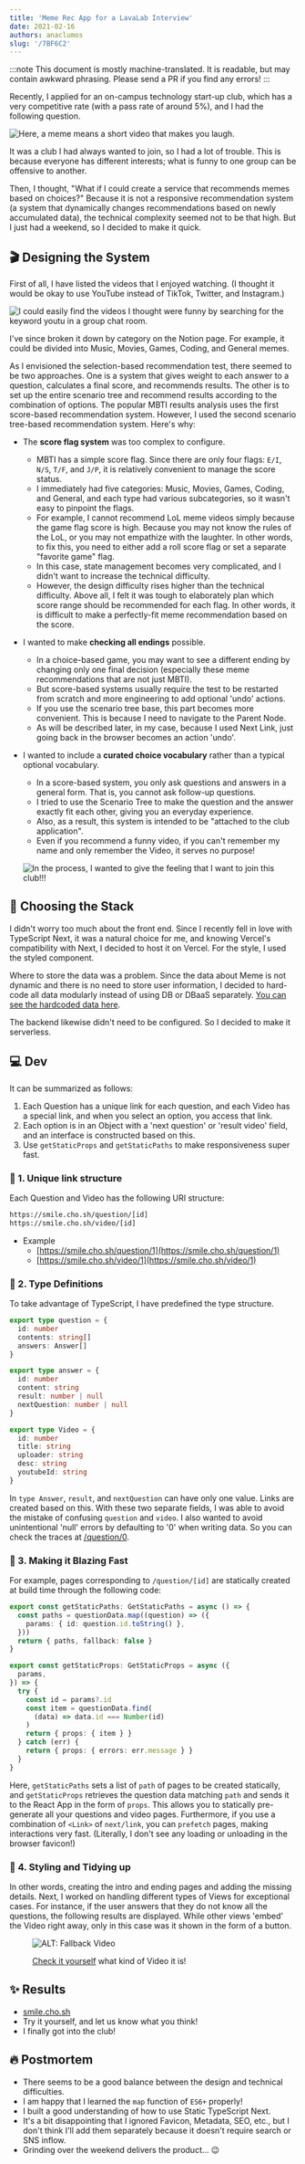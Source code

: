 ```yaml
---
title: 'Meme Rec App for a LavaLab Interview'
date: 2021-02-16
authors: anaclumos
slug: '/7BF6C2'
---
```


:::note
This document is mostly machine-translated.
It is readable, but may contain awkward phrasing.
Please send a PR if you find any errors!
:::

Recently, I applied for an on-campus technology start-up club, which has a very competitive rate (with a pass rate of around 5%), and I had the following question.

![Here, a meme means a short video that makes you laugh.](images/lossy-lavalab-2.png)

It was a club I had always wanted to join, so I had a lot of trouble. This is because everyone has different interests; what is funny to one group can be offensive to another.

Then, I thought, "What if I could create a service that recommends memes based on choices?" Because it is not a responsive recommendation system (a system that dynamically changes recommendations based on newly accumulated data), the technical complexity seemed not to be that high. But I just had a weekend, so I decided to make it quick.

## 🎬 Designing the System

First of all, I have listed the videos that I enjoyed watching. (I thought it would be okay to use YouTube instead of TikTok, Twitter, and Instagram.)

![I could easily find the videos I thought were funny by searching for the keyword `youtu` in a group chat room.](images/lossy-katalk-square-1.JPEG)

I've since broken it down by category on the Notion page. For example, it could be divided into Music, Movies, Games, Coding, and General memes.

As I envisioned the selection-based recommendation test, there seemed to be two approaches. One is a system that gives weight to each answer to a question, calculates a final score, and recommends results. The other is to set up the entire scenario tree and recommend results according to the combination of options. The popular MBTI results analysis uses the first score-based recommendation system. However, I used the second scenario tree-based recommendation system. Here's why:

- The **score flag system** was too complex to configure.
  - MBTI has a simple score flag. Since there are only four flags: `E/I`, `N/S`, `T/F`, and `J/P`, it is relatively convenient to manage the score status.
  - I immediately had five categories: Music, Movies, Games, Coding, and General, and each type had various subcategories, so it wasn't easy to pinpoint the flags.
  - For example, I cannot recommend LoL meme videos simply because the game flag score is high. Because you may not know the rules of the LoL, or you may not empathize with the laughter. In other words, to fix this, you need to either add a roll score flag or set a separate "favorite game" flag.
  - In this case, state management becomes very complicated, and I didn't want to increase the technical difficulty.
  - However, the design difficulty rises higher than the technical difficulty. Above all, I felt it was tough to elaborately plan which score range should be recommended for each flag. In other words, it is difficult to make a perfectly-fit meme recommendation based on the score.
- I wanted to make **checking all endings** possible.
  - In a choice-based game, you may want to see a different ending by changing only one final decision (especially these meme recommendations that are not just MBTI).
  - But score-based systems usually require the test to be restarted from scratch and more engineering to add optional 'undo' actions.
  - If you use the scenario tree base, this part becomes more convenient. This is because I need to navigate to the Parent Node.
  - As will be described later, in my case, because I used Next Link, just going back in the browser becomes an action 'undo'.
- I wanted to include a **curated choice vocabulary** rather than a typical optional vocabulary.
  - In a score-based system, you only ask questions and answers in a general form. That is, you cannot ask follow-up questions.
  - I tried to use the Scenario Tree to make the question and the answer exactly fit each other, giving you an everyday experience.
  - Also, as a result, this system is intended to be "attached to the club application".
  - Even if you recommend a funny video, if you can't remember my name and only remember the Video, it serves no purpose!

  ![In the process, I wanted to give the feeling that I want to join this club!!!](images/lossy-directing.png)

## 🥞 Choosing the Stack

I didn't worry too much about the front end. Since I recently fell in love with TypeScript Next, it was a natural choice for me, and knowing Vercel's compatibility with Next, I decided to host it on Vercel. For the style, I used the styled component.

Where to store the data was a problem. Since the data about Meme is not dynamic and there is no need to store user information, I decided to hard-code all data modularly instead of using DB or DBaaS separately. [You can see the hardcoded data here](https://github.com/anaclumos/smile/tree/main/src/data).

The backend likewise didn't need to be configured. So I decided to make it serverless.

## 💻 Dev

It can be summarized as follows:

1. Each Question has a unique link for each question, and each Video has a special link, and when you select an option, you access that link.
2. Each option is in an Object with a 'next question' or 'result video' field, and an interface is constructed based on this.
3. Use `getStaticProps` and `getStaticPaths` to make responsiveness super fast.

### 🔗 1. Unique link structure

Each Question and Video has the following URI structure:

```bash
https://smile.cho.sh/question/[id]
https://smile.cho.sh/video/[id]
```

- Example
  - [https://smile.cho.sh/question/1](https://smile.cho.sh/question/1)
  - [https://smile.cho.sh/video/1](https://smile.cho.sh/video/1)

### 💬 2. Type Definitions

To take advantage of TypeScript, I have predefined the type structure.

```ts
export type question = {
  id: number
  contents: string[]
  answers: Answer[]
}

export type answer = {
  id: number
  content: string
  result: number | null
  nextQuestion: number | null
}

export type Video = {
  id: number
  title: string
  uploader: string
  desc: string
  youtubeId: string
}
```

In `type Answer`, `result`, and `nextQuestion` can have only one value. Links are created based on this. With these two separate fields, I was able to avoid the mistake of confusing `question` and `video`. I also wanted to avoid unintentional 'null' errors by defaulting to '0' when writing data. So you can check the traces at [/question/0](https://smile.cho.sh/question/0).

### 🚀 3. Making it Blazing Fast

For example, pages corresponding to `/question/[id]` are statically created at build time through the following code:

```ts
export const getStaticPaths: GetStaticPaths = async () => {
  const paths = questionData.map((question) => ({
    params: { id: question.id.toString() },
  }))
  return { paths, fallback: false }
}

export const getStaticProps: GetStaticProps = async ({
  params,
}) => {
  try {
    const id = params?.id
    const item = questionData.find(
      (data) => data.id === Number(id)
    )
    return { props: { item } }
  } catch (err) {
    return { props: { errors: err.message } }
  }
}
```

Here, `getStaticPaths` sets a list of `path` of pages to be created statically, and `getStaticProps` retrieves the question data matching `path` and sends it to the React App in the form of `props`. This allows you to statically pre-generate all your questions and video pages. Furthermore, if you use a combination of `<Link>` of `next/link`, you can `prefetch` pages, making interactions very fast. (Literally, I don't see any loading or unloading in the browser favicon!)

### 💅 4. Styling and Tidying up

In other words, creating the intro and ending pages and adding the missing details. Next, I worked on handling different types of Views for exceptional cases. For instance, if the user answers that they do not know all the questions, the following results are displayed. While other views 'embed' the Video right away, only in this case was it shown in the form of a button.

<figure>

![ALT: Fallback Video](images/lossy-fallback.png)

<figcaption>

[Check it yourself](https://smile.cho.sh/video/999) what kind of Video it is!

</figcaption>
</figure>

## ✨ Results

- [smile.cho.sh](https://smile.cho.sh)
- Try it yourself, and let us know what you think!
- I finally got into the club!

## 🔥 Postmortem

- There seems to be a good balance between the design and technical difficulties.
- I am happy that I learned the `map` function of `ES6+` properly!
- I built a good understanding of how to use Static TypeScript Next.
- It's a bit disappointing that I ignored Favicon, Metadata, SEO, etc., but I don't think I'll add them separately because it doesn't require search or SNS inflow.
- Grinding over the weekend delivers the product... 😉